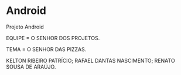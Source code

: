 # Android
Projeto Android

EQUIPE = O SENHOR DOS PROJETOS.

   TEMA = O SENHOR DAS PIZZAS.
   
   KELTON RIBEIRO PATRÍCIO;
   RAFAEL DANTAS NASCIMENTO;
   RENATO SOUSA DE ARAÚJO.
